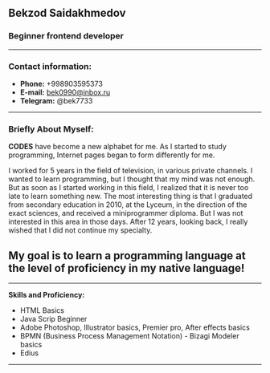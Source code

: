  ## Bekzod Saidakhmedov
 ### Beginner frontend developer
 ----------------------------
 ### Contact information:
 * **Phone:**  +998903595373
 * **E-mail:** bek0990@inbox.ru
 * **Telegram:** @bek7733
 * *************************
 ### Briefly About Myself:
 <pr> **CODES** have become a new alphabet for me. As I started to study programming, Internet pages began to form differently for me.
  
  I worked for 5 years in the field of television, in various private channels. I wanted to learn programming, but I thought that my mind was not enough. But as soon as I started working in this field, I realized that it is never too late to learn something new. The most interesting thing is that I graduated from secondary education in 2010, at the Lyceum, in the direction of the exact sciences, and received a miniprogrammer diploma. But I was not interested in this area in those days. After 12 years, looking back, I really wished that I did not continue my specialty.
  </pr>
  
  ## **My goal is to learn a programming language at the level of proficiency in my native language!**
    
  ******************
 **Skills and Proficiency:** 
 * HTML Basics 
 * Java Scrip Beginner
 * Adobe Photoshop, Illustrator basics, Premier pro, After effects basics
 * BPMN (Business Process Management Notation) - Bizagi Modeler basics
 * Edius
 * ******************
  
